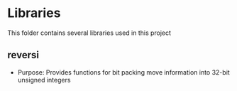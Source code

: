 # Libraries

This folder contains several libraries used in this project

## reversi

* Purpose: Provides functions for bit packing move information into 32-bit unsigned integers

